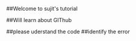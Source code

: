 ##Welcome to sujit's tutorial

##Will learn about GIThub

##please uderstand the code
##identify the error
